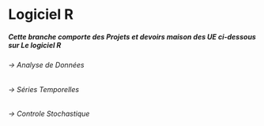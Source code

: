 # Logiciel R
##### Cette branche comporte des Projets et devoirs maison des UE ci-dessous sur Le logiciel R
###### -> Analyse de Données
###### -> Séries Temporelles 
###### -> Controle Stochastique 
